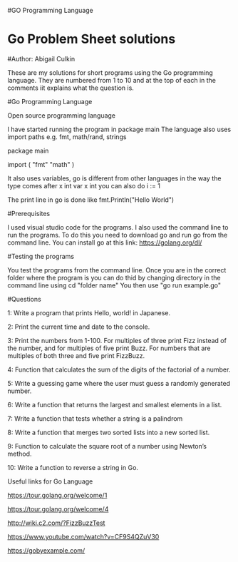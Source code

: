 #GO Programming Language

# Go Problem Sheet solutions
#Author: Abigail Culkin

These are my solutions for short programs using the Go programming language.
They are numbered from 1 to 10 and at the top of each in the comments iit explains what the question is.

#Go Programming Language

Open source programming language

I have started running the program in package main
The language also uses import paths e.g. fmt, math/rand, strings

package main

import (
	"fmt"
	"math"
)

It also uses variables, go is different from other languages in the way the type comes after 
x int
var x int 
you can also do i := 1

The print line in go is done like 
fmt.Println("Hello World")


#Prerequisites

I used visual studio code for the programs. I also used the command line to run the programs.
To do this you need to download go and run go from the command line.
You can install go at this link:
https://golang.org/dl/

#Testing the programs

You test the programs from the command line.
Once you are in the correct folder where the program is you can do thid by changing directory in the command line using cd "folder name"
You then use "go run example.go"

#Questions

1: Write a program that prints Hello, world! in Japanese.

2: Print the current time and date to the console.

3: Print the numbers from 1-100. For multiples of three print Fizz instead of the number, and for multiples of five print Buzz. For numbers that are multiples of both three and five print FizzBuzz.

4: Function that calculates the sum of the digits of the factorial of a number. 

5: Write a guessing game where the user must guess a randomly generated number.

6: Write a function that returns the largest and smallest elements in a list.

7: Write a function that tests whether a string is a palindrom

8: Write a function that merges two sorted lists into a new sorted list.

9: Function to calculate the square root of a number using Newton’s method.

10: Write a function to reverse a string in Go.

Useful links for Go Language

https://tour.golang.org/welcome/1

https://tour.golang.org/welcome/4

http://wiki.c2.com/?FizzBuzzTest

https://www.youtube.com/watch?v=CF9S4QZuV30

https://gobyexample.com/

